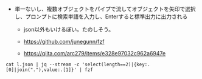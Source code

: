 - 単一ないし、複数オブジェクトをパイプで流してオブジェクトを矢印で選択し、プロンプトに検索単語を入力し、Enterすると標準出力に出力される
  - json以外もいけるぽい。たのしそう。

  - https://github.com/junegunn/fzf

  - https://qiita.com/arc279/items/e328e97032c962a6947e

```
cat l.json | jq --stream -c 'select(length==2)|{key:.[0]|join("."),value:.[1]}' | fzf
```

